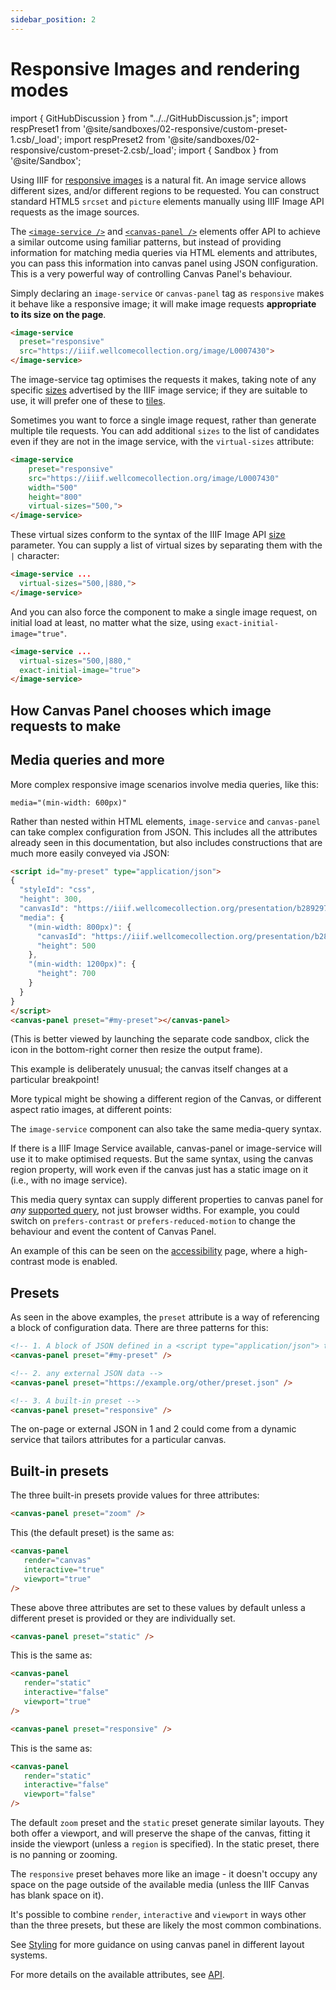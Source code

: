 ```yaml
---
sidebar_position: 2
---
```


# Responsive Images and rendering modes

import { GitHubDiscussion } from "../../GitHubDiscussion.js";
import respPreset1 from '@site/sandboxes/02-responsive/custom-preset-1.csb/_load';
import respPreset2 from '@site/sandboxes/02-responsive/custom-preset-2.csb/_load';
import { Sandbox } from '@site/Sandbox';


Using IIIF for [responsive images](https://developer.mozilla.org/en-US/docs/Learn/HTML/Multimedia_and_embedding/Responsive_images) is a natural fit. An image service allows different sizes, and/or different regions to be requested. You can construct standard HTML5 `srcset` and `picture` elements manually using IIIF Image API requests as the image sources.

The [`<image-service />`](../../docs/components/single-image-service) and [`<canvas-panel />`](../../docs/components/cp) elements offer API to achieve a similar outcome using familiar patterns, but instead of providing information for matching media queries via HTML elements and attributes, you can pass this information into canvas panel using JSON configuration. This is a very powerful way of controlling Canvas Panel's behaviour.

Simply declaring an `image-service` or `canvas-panel` tag as `responsive` makes it behave like a responsive image; it will make image requests **appropriate to its size on the page**.

```html
<image-service 
  preset="responsive"
  src="https://iiif.wellcomecollection.org/image/L0007430">
</image-service>
```

<image-service 
  preset="responsive"
  src="https://iiif.wellcomecollection.org/image/L0007430">
</image-service>

The image-service tag optimises the requests it makes, taking note of any specific [sizes](https://iiif.io/api/image/3.0/#53-sizes) advertised by the IIIF image service; if they are suitable to use, it will prefer one of these to [tiles](https://iiif.io/api/image/3.0/#54-tiles).

Sometimes you want to force a single image request, rather than generate multiple tile requests. You can add additional `sizes` to the list of candidates even if they are not in the image service, with the `virtual-sizes` attribute:


```html
<image-service 
    preset="responsive"
    src="https://iiif.wellcomecollection.org/image/L0007430" 
    width="500"
    height="800"
    virtual-sizes="500,">
</image-service>
```

<image-service 
  preset="responsive"
  src="https://iiif.wellcomecollection.org/image/L0007430" 
  width="500"
  height="800"
  virtual-sizes="500,">
</image-service>

These virtual sizes conform to the syntax of the IIIF Image API [size](https://iiif.io/api/image/3.0/#42-size) parameter. You can supply a list of virtual sizes by separating them with the `|` character:

```html
<image-service ...
  virtual-sizes="500,|880,">
</image-service>
```
And you can also force the component to make a single image request, on initial load at least, no matter what the size, using `exact-initial-image="true"`.

```html
<image-service ...
  virtual-sizes="500,|880,"
  exact-initial-image="true">
</image-service>
```

## How Canvas Panel chooses which image requests to make 

<!-- Stephen: discuss how CP and IS make these requests - how it decides etc -->
<!-- enough to produce an ImageResponsive equivalent -->

## Media queries and more

More complex responsive image scenarios involve media queries, like this:

`media="(min-width: 600px)"`

Rather than nested within HTML elements, `image-service` and `canvas-panel` can take complex configuration from JSON. This includes all the attributes already seen in this documentation, but also includes constructions that are much more easily conveyed via JSON:

```html
<script id="my-preset" type="application/json">
{
  "styleId": "css",
  "height": 300,
  "canvasId": "https://iiif.wellcomecollection.org/presentation/b28929780/canvases/b28929780_0006.jp2",
  "media": {
    "(min-width: 800px)": {
      "canvasId": "https://iiif.wellcomecollection.org/presentation/b28929780/canvases/b28929780_0004.jp2", 
      "height": 500
    },
    "(min-width: 1200px)": {
      "height": 700
    }
  }
}
</script>
<canvas-panel preset="#my-preset"></canvas-panel>
```

<Sandbox project={respPreset1} />

(This is better viewed by launching the separate code sandbox, click the icon in the bottom-right corner then resize the output frame).

This example is deliberately unusual; the canvas itself changes at a particular breakpoint!

More typical might be showing a different region of the Canvas, or different aspect ratio images, at different points:

<Sandbox project={respPreset2} />

The `image-service` component can also take the same media-query syntax. 

If there is a IIIF Image Service available, canvas-panel or image-service will use it to make optimised requests. But the same syntax, using the canvas region property, will work even if the canvas just has a static image on it (i.e., with no image service).

This media query syntax can supply different properties to canvas panel for _any_ [supported query](https://developer.mozilla.org/en-US/docs/Web/CSS/Media_Queries/Using_media_queries), not just browser widths. For example, you could switch on `prefers-contrast` or `prefers-reduced-motion` to change the behaviour and event the content of Canvas Panel.

An example of this can be seen on the [accessibility](./accessibility) page, where a high-contrast mode is enabled.

## Presets

As seen in the above examples, the `preset` attribute is a way of referencing a block of configuration data. There are three patterns for this:


```html
<!-- 1. A block of JSON defined in a <script type="application/json"> tag with the same id -->
<canvas-panel preset="#my-preset" />

<!-- 2. any external JSON data -->
<canvas-panel preset="https://example.org/other/preset.json" />

<!-- 3. A built-in preset -->
<canvas-panel preset="responsive" />
```

The on-page or external JSON in 1 and 2 could come from a dynamic service that tailors attributes for a particular canvas.

## Built-in presets

The three built-in presets provide values for three attributes:

```html
<canvas-panel preset="zoom" />
```

This (the default preset) is the same as:

```html
<canvas-panel 
   render="canvas"
   interactive="true"
   viewport="true"
/>
```

These above three attributes are set to these values by default unless a different preset is provided or they are individually set.

```html
<canvas-panel preset="static" />
```

This is the same as:

```html
<canvas-panel 
   render="static"
   interactive="false"
   viewport="true"
/>
```

```html
<canvas-panel preset="responsive" />
```

This is the same as:

```html
<canvas-panel 
   render="static"
   interactive="false"
   viewport="false"
/>
```

The default `zoom` preset and the `static` preset generate similar layouts. They both offer a viewport, and will preserve the shape of the canvas, fitting it inside the viewport (unless a `region` is specified). In the static preset, there is no panning or zooming.

The `responsive` preset behaves more like an image - it doesn't occupy any space on the page outside of the available media (unless the IIIF Canvas has blank space on it).

It's possible to combine `render`, `interactive` and `viewport` in ways other than the three presets, but these are likely the most common combinations.

See [Styling](styling) for more guidance on using canvas panel in different layout systems.

For more details on the available attributes, see [API](./json-api).

<GitHubDiscussion ghid="2" />